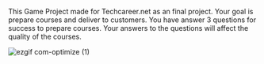 This Game Project made for Techcareer.net as an final project.
Your goal is prepare courses and deliver to customers. You have answer 3 questions for success to prepare courses. Your answers to the questions will affect the quality of the courses.

![ezgif com-optimize (1)](https://github.com/0yunus-emre0/Arcade-Idle/assets/75679517/06486679-5d42-485c-a060-08d1ecbe1948)
